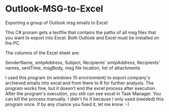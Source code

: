# Outlook-MSG-to-Excel
Exporting a group of Outlook msg emails to Excel

This C# proram gets a textfile that contains the paths of all msg files that you want to export into Excel.
Both Outlook and Excel must be installed on the PC.

The columns of the Excel sheet are:

SenderName, smtpAddress, Subject, Recipients' smtpAddress, Recipients' names, sentTime, msgBody, msg file location, list of attachments


I used this program (in windows 10 environment) to export company's archieved emails into excel and from there to R for further analysis.
The program works fine, but it doesn't end the excel process after execution. After the program's execution, you still can see excel in Task Manager. You can kill the process manually. I didn't fix it because I only used (needed) this program once. If by any chance you fixed it, let me know :-)
